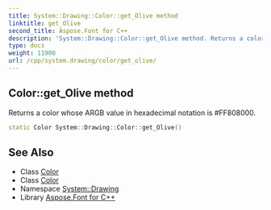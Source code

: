 ```yaml
---
title: System::Drawing::Color::get_Olive method
linktitle: get_Olive
second_title: Aspose.Font for C++
description: 'System::Drawing::Color::get_Olive method. Returns a color whose ARGB value in hexadecimal notation is #FF808000 in C++.'
type: docs
weight: 11900
url: /cpp/system.drawing/color/get_olive/
---
```

## Color::get_Olive method


Returns a color whose ARGB value in hexadecimal notation is #FF808000.

```cpp
static Color System::Drawing::Color::get_Olive()
```

## See Also

* Class [Color](../)
* Class [Color](../)
* Namespace [System::Drawing](../../)
* Library [Aspose.Font for C++](../../../)
